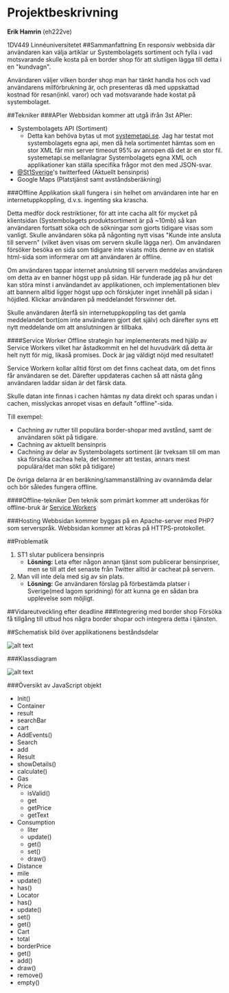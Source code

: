 # Projektbeskrivning
**Erik Hamrin** (eh222ve)

1DV449 Linnéuniversitetet
##Sammanfattning
En responsiv webbsida där användaren kan välja artiklar ur Systembolagets sortiment och fylla i vad motsvarande skulle kosta på en border shop för att slutligen lägga till detta i en "kundvagn".

Användaren väljer vilken border shop man har tänkt handla hos och vad användarens milförbrukning är, och presenteras då med uppskattad kostnad för resan(inkl. varor) och vad motsvarande hade kostat på systembolaget.

##Tekniker
###APIer
Webbsidan kommer att utgå ifrån 3st APIer:

 * Systembolagets API (Sortiment)
	 * Detta kan behöva bytas ut mot [systemetapi.se](http://systemetapi.se/). Jag har testat mot systembolagets egna api, men då hela sortimentet hämtas som en stor XML får min server timeout 95% av anropen då det är en stor fil. systemetapi.se mellanlagrar Systembolagets egna XML och applikationer kan ställa specifika frågor mot den med JSON-svar.
 * [@St1Sverige](https://twitter.com/st1sverige)'s twitterfeed (Aktuellt bensinpris)
 * Google Maps (Platstjänst samt avståndsberäkning)

###Offline
Applikation skall fungera i sin helhet om användaren inte har en internetuppkoppling, d.v.s. ingenting ska krascha.

Detta medför dock restriktioner, för att inte cacha allt för mycket på klientsidan (Systembolagets produktsortiment är på ~10mb) så kan användaren fortsatt söka och de sökningar som gjorts tidigare visas som vanligt. Skulle användaren söka på någonting nytt visas "Kunde inte ansluta till servern" (vilket även visas om servern skulle lägga ner). Om användaren försöker besöka en sida som tidigare inte visats möts denne av en statisk html-sida som informerar om att användaren är offline.

Om användaren tappar internet anslutning till servern meddelas användaren om detta av en banner högst upp på sidan. Här funderade jag på hur det kan störa minst i användandet av applikationen, och implementationen blev att bannern alltid ligger högst upp och förskjuter inget innehåll på sidan i höjdled. Klickar användaren på meddelandet försvinner det.

Skulle användaren återfå sin internetuppkoppling tas det gamla meddelandet bort(om inte användaren gjort det själv) och därefter syns ett nytt meddelande om att anslutningen är tillbaka.

####Service Worker
Offline strategin har implementerats med hjälp av Service Workers vilket har åstadkommit en hel del huvudvärk då detta är helt nytt för mig, likaså promises. Dock är jag väldigt nöjd med resultatet!

Service Workern kollar alltid först om det finns cacheat data, om det finns får användaren se det. Därefter uppdateras cachen så att nästa gång användaren laddar sidan är det färsk data.

Skulle datan inte finnas i cachen hämtas ny data direkt och sparas undan i cachen, misslyckas anropet visas en default "offline"-sida.

Till exempel:

* Cachning av rutter till populära border-shopar med avstånd, samt de användaren sökt på tidigare.
* Cachning av aktuellt bensinpris
* Cachning av delar av Systembolagets sortiment (är tveksam till om man ska försöka cachea hela, det kommer att testas, annars mest populära/det man sökt på tidigare)

De övriga delarna är en beräkning/sammanställning av ovannämda delar och bör således fungera offline.

####Offline-tekniker
Den teknik som primärt kommer att underökas för offline-bruk är [Service Workers](http://www.html5rocks.com/en/tutorials/service-worker/introduction/)

###Hosting
Webbsidan kommer byggas på en Apache-server med PHP7 som serverspråk. Webbsidan kommer att köras på HTTPS-protokollet.

##Problematik
1. ST1 slutar publicera bensinpris
	* **Lösning:** Leta efter någon annan tjänst som publicerar bensinpriser, men se till att det senaste från Twitter alltid är cacheat på servern.
2. Man vill inte dela med sig av sin plats.
	* **Lösning:** Ge användaren förslag på förbestämda platser i Sverige(med lagom spridning) för att kunna ge en sådan bra upplevelse som möjligt.

##Vidareutveckling efter deadline
###Integrering med border shop
Försöka få tillgång till utbud hos några border shopar och integrera detta i tjänsten.


##Schematisk bild över applikationens beståndsdelar

![alt text](http://1dv449.erikhamrin.se/images/Alkoholrundan.png)

###Klassdiagram

![alt text](http://1dv449.erikhamrin.se/images/AlcoholRundanClassDiagram.png)

###Översikt av JavaScript objekt

* Init()
* Container
 * result
 * searchBar
 * cart
* AddEvents()
* Search
 * add
* Result
 * showDetails()
 * calculate()
* Gas
 * Price
     * isValid()
     * get
     * getPrice
     * getText
 * Consumption
     * liter
     * update()
     * get()
     * set()
     * draw()
* Distance
 * mile
 * update()
 * has()
* Locator
 * has()
 * update()
 * set()
 * get()
* Cart
 * total
 * borderPrice
 * get()
 * add()
 * draw()
 * remove()
 * empty()
